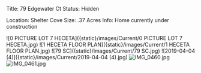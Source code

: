 Title: 79 Edgewater Ct
Status: Hidden

Location: Shelter Cove
Size: .37 Acres
Info: Home currently under construction

![0 PICTURE LOT 7 HECETA]({static}/images/Current/0 PICTURE LOT 7 HECETA.jpg)
![1 HECETA FLOOR PLAN]({static}/images/Current/1 HECETA FLOOR PLAN.jpg)
![79 SC]({static}/images/Current/79 SC.jpg)
![2019-04-04 (4)]({static}/images/Current/2019-04-04 (4).jpg)
![IMG_0460.jpg]({static}/images/Current/IMG_0460.jpg)
![IMG_0461.jpg]({static}/images/Current/IMG_0461.jpg)
